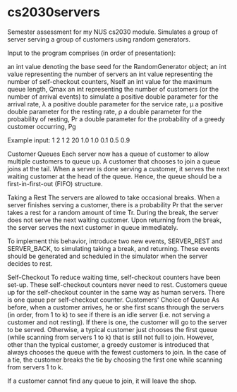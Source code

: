 # cs2030servers
Semester assessment for my NUS cs2030 module. Simulates a group of server serving a group of customers using random generators.

Input to the program comprises (in order of presentation):

  an int value denoting the base seed for the RandomGenerator object;
  an int value representing the number of servers
  an int value representing the number of self-checkout counters, Nself
  an int value for the maximum queue length, Qmax
  an int representing the number of customers (or the number of arrival events) to simulate
  a positive double parameter for the arrival rate, λ
  a positive double parameter for the service rate, μ
  a positive double parameter for the resting rate, ρ
  a double parameter for the probability of resting, Pr
  a double parameter for the probability of a greedy customer occurring, Pg
  
Example input: 1 2 1 2 20 1.0 1.0 0.1 0.5 0.9

Customer Queues
Each server now has a queue of customer to allow multiple customers to queue up. A customer that chooses to join a queue joins at the tail. When a server is done serving a customer, it serves the next waiting customer at the head of the queue. Hence, the queue should be a first-in-first-out (FIFO) structure.

Taking a Rest
The servers are allowed to take occasional breaks. When a server finishes serving a customer, there is a probability Pr that the server takes a rest for a random amount of time Tr. During the break, the server does not serve the next waiting customer. Upon returning from the break, the server serves the next customer in queue immediately.

To implement this behavior, introduce two new events, SERVER_REST and SERVER_BACK, to simulating taking a break, and returning. These events should be generated and scheduled in the simulator when the server decides to rest.

Self-Checkout
To reduce waiting time, self-checkout counters have been set-up. These self-checkout counters never need to rest. Customers queue up for the self-checkout counter in the same way as human servers. There is one queue per self-checkout counter.
Customers' Choice of Queue
As before, when a customer arrives, he or she first scans through the servers (in order, from 1 to k) to see if there is an idle server (i.e. not serving a customer and not resting). If there is one, the customer will go to the server to be served. Otherwise, a typical customer just chooses the first queue (while scanning from servers 1 to k) that is still not full to join. However, other than the typical customer, a greedy customer is introduced that always chooses the queue with the fewest customers to join. In the case of a tie, the customer breaks the tie by choosing the first one while scanning from servers 1 to k.

If a customer cannot find any queue to join, it will leave the shop.
